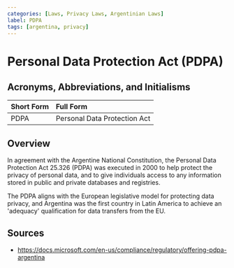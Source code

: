```yaml
---
categories: [Laws, Privacy Laws, Argentinian Laws]
label: PDPA
tags: [argentina, privacy]
---
```


# Personal Data Protection Act (PDPA)

## Acronyms, Abbreviations, and Initialisms

Short Form | Full Form
:--- | :---
PDPA | Personal Data Protection Act

## Overview

In agreement with the Argentine National Constitution, the Personal Data Protection Act 25.326 (PDPA) was executed in 2000 to help protect the privacy of personal data, and to give individuals access to any information stored in public and private databases and registries.

The PDPA aligns with the European legislative model for protecting data privacy, and Argentina was the first country in Latin America to achieve an 'adequacy' qualification for data transfers from the EU.

## Sources

- https://docs.microsoft.com/en-us/compliance/regulatory/offering-pdpa-argentina